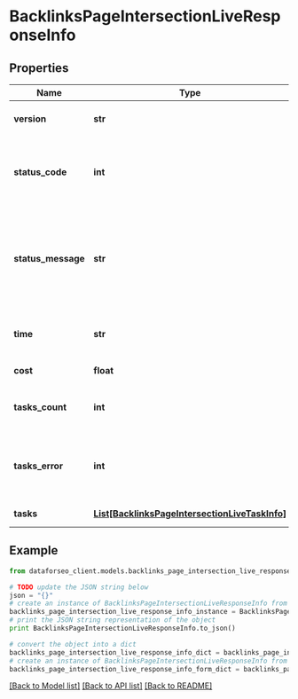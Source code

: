 # BacklinksPageIntersectionLiveResponseInfo


## Properties

Name | Type | Description | Notes
------------ | ------------- | ------------- | -------------
**version** | **str** | the current version of the API | [optional] 
**status_code** | **int** | general status code you can find the full list of the response codes here | [optional] 
**status_message** | **str** | general informational message you can find the full list of general informational messages here | [optional] 
**time** | **str** | total execution time, seconds | [optional] 
**cost** | **float** | total tasks cost, USD | [optional] 
**tasks_count** | **int** | the number of tasks in the tasks array | [optional] 
**tasks_error** | **int** | the number of tasks in the tasks array returned with an error | [optional] 
**tasks** | [**List[BacklinksPageIntersectionLiveTaskInfo]**](BacklinksPageIntersectionLiveTaskInfo.md) | array of tasks | [optional] 

## Example

```python
from dataforseo_client.models.backlinks_page_intersection_live_response_info import BacklinksPageIntersectionLiveResponseInfo

# TODO update the JSON string below
json = "{}"
# create an instance of BacklinksPageIntersectionLiveResponseInfo from a JSON string
backlinks_page_intersection_live_response_info_instance = BacklinksPageIntersectionLiveResponseInfo.from_json(json)
# print the JSON string representation of the object
print BacklinksPageIntersectionLiveResponseInfo.to_json()

# convert the object into a dict
backlinks_page_intersection_live_response_info_dict = backlinks_page_intersection_live_response_info_instance.to_dict()
# create an instance of BacklinksPageIntersectionLiveResponseInfo from a dict
backlinks_page_intersection_live_response_info_form_dict = backlinks_page_intersection_live_response_info.from_dict(backlinks_page_intersection_live_response_info_dict)
```
[[Back to Model list]](../README.md#documentation-for-models) [[Back to API list]](../README.md#documentation-for-api-endpoints) [[Back to README]](../README.md)


